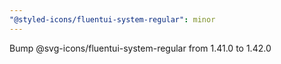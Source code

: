 ```yaml
---
"@styled-icons/fluentui-system-regular": minor
---
```


Bump @svg-icons/fluentui-system-regular from 1.41.0 to 1.42.0
